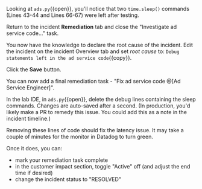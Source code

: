 Looking at `ads.py`{{open}}, you'll notice that two `time.sleep()` commands (Lines 43-44 and Lines 66-67) were left after testing. 

Return to the incident **Remediation** tab and close the "Investigate ad service code..." task. 

You now have the knowledge to declare the root cause of the incident. Edit the incident on the incident Overview tab and set *root cause* to: `Debug statements left in the ad service code`{{copy}}.

Click the **Save** button.

You can now add a final remediation task - "Fix ad service code @[Ad Service Engineer]". 

In the lab IDE, in `ads.py`{{open}}, delete the debug lines containing the sleep commands. Changes are auto-saved after a second. (In production, you'd likely make a PR to remedy this issue. You could add this as a note in the incident timeline.)

Removing these lines of code should fix the latency issue. It may take a couple of minutes for the monitor in Datadog to turn green.

Once it does, you can:
- mark your remediation task complete
- in the customer impact section, toggle "Active" off (and adjust the end time if desired)
- change the incident status to "RESOLVED"
